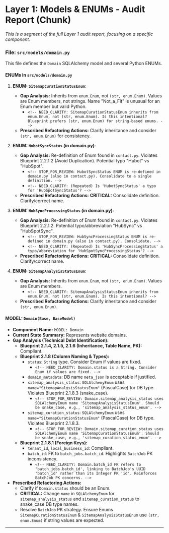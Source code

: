 # Layer 1: Models & ENUMs - Audit Report (Chunk)

_This is a segment of the full Layer 1 audit report, focusing on a specific component._

### File: `src/models/domain.py`

This file defines the `Domain` SQLAlchemy model and several Python ENUMs.

#### ENUMs in `src/models/domain.py`

1.  **ENUM: `SitemapCurationStatusEnum`**:
    -   **Gap Analysis:** Inherits from `enum.Enum`, not `(str, enum.Enum)`. Values are Enum members, not strings. Name "Not_a_Fit" is unusual for an Enum member but valid Python.
        -   `<!-- NEED_CLARITY: SitemapCurationStatusEnum inherits from enum.Enum, not (str, enum.Enum). Is this intentional? Blueprint prefers (str, enum.Enum) for string-based enums. -->`
    -   **Prescribed Refactoring Actions:** Clarify inheritance and consider `(str, enum.Enum)` for consistency.

2.  **ENUM: `HubotSyncStatus` (in domain.py)**:
    -   **Gap Analysis:** Re-definition of Enum found in `contact.py`. Violates Blueprint 2.2.1.2 (Avoid Duplication). Potential typo "Hubot" vs "HubSpot".
        -   `<!-- STOP_FOR_REVIEW: HubotSyncStatus ENUM is re-defined in domain.py (also in contact.py). Consolidate to a single definition. -->`
        -   `<!-- NEED_CLARITY: (Repeated) Is 'HubotSyncStatus' a typo for 'HubSpotSyncStatus'? -->`
    -   **Prescribed Refactoring Actions:** **CRITICAL:** Consolidate definition. Clarify/correct name.

3.  **ENUM: `HubSyncProcessingStatus` (in domain.py)**:
    -   **Gap Analysis:** Re-definition of Enum found in `contact.py`. Violates Blueprint 2.2.1.2. Potential typo/abbreviation "HubSync" vs "HubSpotSync".
        -   `<!-- STOP_FOR_REVIEW: HubSyncProcessingStatus ENUM is re-defined in domain.py (also in contact.py). Consolidate. -->`
        -   `<!-- NEED_CLARITY: (Repeated) Is 'HubSyncProcessingStatus' a typo/abbreviation for 'HubSpotSyncProcessingStatus'? -->`
    -   **Prescribed Refactoring Actions:** **CRITICAL:** Consolidate definition. Clarify/correct name.

4.  **ENUM: `SitemapAnalysisStatusEnum`**:
    -   **Gap Analysis:** Inherits from `enum.Enum`, not `(str, enum.Enum)`. Values are Enum members.
        -   `<!-- NEED_CLARITY: SitemapAnalysisStatusEnum inherits from enum.Enum, not (str, enum.Enum). Is this intentional? -->`
    -   **Prescribed Refactoring Actions:** Clarify inheritance and consider `(str, enum.Enum)`.

#### MODEL: `Domain(Base, BaseModel)`
- **Component Name:** `MODEL: Domain`
- **Current State Summary:** Represents website domains.
- **Gap Analysis (Technical Debt Identification):**
    - **Blueprint 2.1.4, 2.1.5, 2.1.6 (Inheritance, Table Name, PK):** Compliant.
    - **Blueprint 2.1.8 (Column Naming & Types):**
        - `status`: `String` type. Consider Enum if values are fixed.
            -   `<!-- NEED_CLARITY: Domain.status is a String. Consider Enum if values are fixed. -->`
        - `domain_metadata`: DB name `meta_json` is acceptable if justified.
        - `sitemap_analysis_status`: `SQLAlchemyEnum` uses `name="SitemapAnalysisStatusEnum"` (PascalCase) for DB type. Violates Blueprint 2.1.8.3 (snake_case).
            -   `<!-- STOP_FOR_REVIEW: Domain.sitemap_analysis_status uses SQLAlchemyEnum name 'SitemapAnalysisStatusEnum'. Should be snake_case, e.g., 'sitemap_analysis_status_enum'. -->`
        - `sitemap_curation_status`: `SQLAlchemyEnum` uses `name="SitemapCurationStatusEnum"` (PascalCase) for DB type. Violates Blueprint 2.1.8.3.
            -   `<!-- STOP_FOR_REVIEW: Domain.sitemap_curation_status uses SQLAlchemyEnum name 'SitemapCurationStatusEnum'. Should be snake_case, e.g., 'sitemap_curation_status_enum'. -->`
    - **Blueprint 2.1.8.1 (Foreign Keys):**
        - `tenant_id`, `local_business_id`: Compliant.
        - `batch_id`: FK to `batch_jobs.batch_id`. Highlights `BatchJob` PK inconsistency.
            -   `<!-- NEED_CLARITY: Domain.batch_id FK refers to 'batch_jobs.batch_id', linking to BatchJob's UUID 'batch_id' rather than its Integer PK 'id'. Reinforces BatchJob PK concerns. -->`
- **Prescribed Refactoring Actions:**
    - Clarify if `Domain.status` should be an Enum.
    - **CRITICAL:** Change `name` in `SQLAlchemyEnum` for `sitemap_analysis_status` and `sitemap_curation_status` to snake_case DB type names.
    - Resolve `BatchJob` PK strategy. Ensure Enums `SitemapCurationStatusEnum` & `SitemapAnalysisStatusEnum` use `(str, enum.Enum)` if string values are expected.

---

